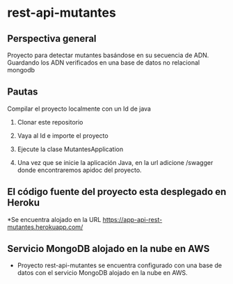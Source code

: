 # rest-api-mutantes


## Perspectiva general
Proyecto para detectar mutantes basándose en su secuencia de ADN. Guardando los ADN verificados en una base de datos no relacional mongodb

## Pautas
Compilar el proyecto localmente con un Id de java 

1. Clonar este repositorio

2. Vaya al Id e importe el proyecto 
3. Ejecute la clase MutantesApplication
4. Una vez que se inicie la aplicación Java, en la url adicione /swagger donde encontraremos apidoc del proyecto.

## El código fuente del proyecto esta desplegado en Heroku

*Se encuentra alojado en la URL https://app-api-rest-mutantes.herokuapp.com/


## Servicio MongoDB alojado en la nube en AWS
* Proyecto rest-api-mutantes se encuentra configurado con una base de datos con el servicio MongoDB alojado en la nube en AWS.

